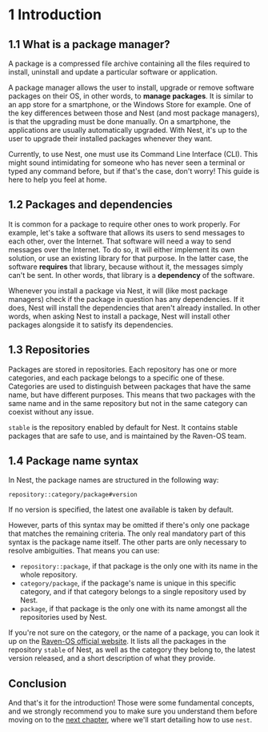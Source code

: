 # 1 Introduction
## 1.1 What is a package manager?
A package is a compressed file archive containing all the files required to install, uninstall and update a particular software or application.

A package manager allows the user to install, upgrade or remove software packages on their OS, in other words, to **manage packages**.
It is similar to an app store for a smartphone, or the Windows Store for example.
One of the key differences between those and Nest (and most package managers), is that the upgrading must be done manually.
On a smartphone, the applications are usually automatically upgraded.
With Nest, it's up to the user to upgrade their installed packages whenever they want.

Currently, to use Nest, one must use its Command Line Interface (CLI).
This might sound intimidating for someone who has never seen a terminal or typed any command before, but if that's the case, don't worry! This guide is here to help you feel at home.

## 1.2 Packages and dependencies
It is common for a package to require other ones to work properly.
For example, let's take a software that allows its users to send messages to each other, over the Internet.
That software will need a way to send messages over the Internet.
To do so, it will either implement its own solution, or use an existing library for that purpose.
In the latter case, the software **requires** that library, because without it, the messages simply can't be sent.
In other words, that library is a **dependency** of the software.

Whenever you install a package via Nest, it will (like most package managers) check if the package in question has any dependencies.
If it does, Nest will install the dependencies that aren't already installed.
In other words, when asking Nest to install a package, Nest will install other packages alongside it to satisfy its dependencies.

## 1.3 Repositories
Packages are stored in repositories.
Each repository has one or more categories, and each package belongs to a specific one of these.
Categories are used to distinguish between packages that have the same name, but have different purposes.
This means that two packages with the same name and in the same repository but not in the same category can coexist without any issue.

`stable` is the repository enabled by default for Nest.
It contains stable packages that are safe to use, and is maintained by the Raven-OS team.

## 1.4 Package name syntax
In Nest, the package names are structured in the following way:

```repository::category/package#version```

If no version is specified, the latest one available is taken by default.

However, parts of this syntax may be omitted if there's only one package that matches the remaining criteria.
The only real mandatory part of this syntax is the package name itself.
The other parts are only necessary to resolve ambiguities.
That means you can use:
* `repository::package`, if that package is the only one with its name in the whole repository.
* `category/package`, if the package's name is unique in this specific category, and if that category belongs to a single repository used by Nest.
* `package`, if that package is the only one with its name amongst all the repositories used by Nest.

If you're not sure on the category, or the name of a package, you can look it up on the [Raven-OS official website](https://stable.raven-os.org).
It lists all the packages in the repository `stable` of Nest, as well as the category they belong to, the latest version released, and a short description of what they provide.

## Conclusion
[//]: # (TODO: add link to chapter 2)
And that's it for the introduction!
Those were some fundamental concepts, and we strongly recommend you to make sure you understand them before moving on to the [next chapter](), where we'll start detailing how to use `nest`.
